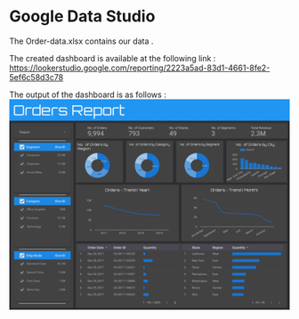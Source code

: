 # Google Data Studio

The Order-data.xlsx contains our data . 

The created dashboard is available at the following link : https://lookerstudio.google.com/reporting/2223a5ad-83d1-4661-8fe2-5ef6c58d3c78

The output of the dashboard is as follows :
<img src="Orders_Dashboard_page-0001.jpg">
